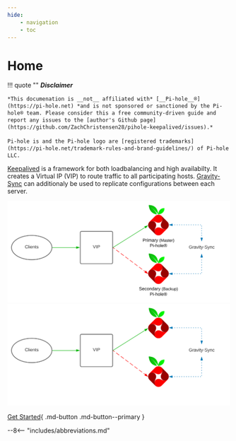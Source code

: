 ```yaml
---
hide:
    - navigation
    - toc
---
```

# Home

!!! quote ""
    __*Disclaimer*__

    *This documenation is __not__ affiliated with* [__Pi-hole__®](https://pi-hole.net) *and is not sponsored or sanctioned by the Pi-hole® team. Please consider this a free community-driven guide and report any issues to the [author's Github page](https://github.com/ZachChristensen28/pihole-keepalived/issues).*

    Pi-hole is and the Pi-hole logo are [registered trademarks](https://pi-hole.net/trademark-rules-and-brand-guidelines/) of Pi-hole LLC.

[Keepalived](https://keepalived.org/) is a framework for both loadbalancing and high availabilty. It creates a Virtual IP (VIP) to route traffic to all participating hosts. [Gravity-Sync](https://github.com/vmstan/gravity-sync) can additionaly be used to replicate configurations between each server.

![Simple Diagram](images/ph-diagram.svg#only-light)
![Simple Diagram](images/ph-diagram-drk.svg#only-dark)

[Get Started](getting-started/tested-configuration/){ .md-button .md-button--primary }

--8<-- "includes/abbreviations.md"
